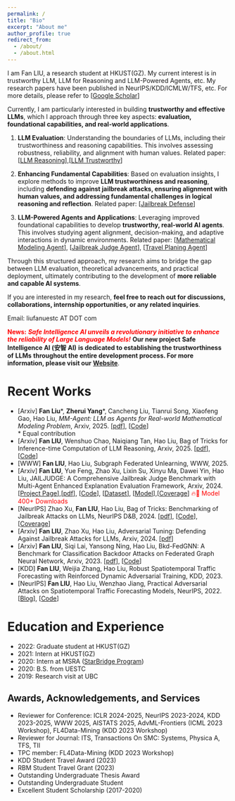 ```yaml
---
permalink: /
title: "Bio"
excerpt: "About me"
author_profile: true
redirect_from: 
  - /about/
  - /about.html
---
```


I am Fan LIU, a research student at HKUST(GZ). My current interest is in trustworthy LLM, LLM for Reasoning and LLM-Powered Agents,  etc. My research papers  have been published in NeurIPS/KDD/ICMLW/TFS, etc.  For more details, please refer to [[Google Scholar](https://scholar.google.com/citations?hl=en&user=w_T6VSsAAAAJ&view_op=list_works&gmla=AJsN-F6dCU5T7zqsidfpbWQ8dM-gnrcr_B7HR2Al0KB-Da0O4rcUVdg50B8s5frd_M45ZL6BePe8-CSTML8ov3F66_cbUYBgM835uoGWaepf8tveijtCUcc)]


Currently, I am particularly interested in building **trustworthy and effective  LLMs**, which I approach through three key aspects: **evaluation, foundational capabilities, and real-world applications**.

1. **LLM Evaluation**: Understanding the boundaries of LLMs, including their trustworthiness and reasoning capabilities. This involves assessing robustness, reliability, and alignment with human values.
Related paper: [[LLM Reasoning](https://arxiv.org/pdf/2502.07191)],[[LLM Trustworthy](http://arxiv.org/abs/2406.09324)]

2. **Enhancing Fundamental Capabilities**: Based on evaluation insights, I explore methods to improve **LLM trustworthiness and reasoning**, including **defending against jailbreak attacks, ensuring alignment with human values, and addressing fundamental challenges in logical reasoning and reflection**.
Related paper: [[Jailbreak Defense](https://arxiv.org/pdf/2406.06622)]

3. **LLM-Powered Agents and Applications**: Leveraging improved foundational capabilities to develop **trustworthy, real-world AI agents**. This involves studying agent alignment, decision-making, and adaptive interactions in dynamic environments.
Related paper: [[Mathematical Modeling Agent](https://arxiv.org/pdf/2505.14148)], [[Jailbreak Judge Agent](https://arxiv.org/pdf/2410.12855)], [[Travel Planing Agent](https://arxiv.org/abs/2504.08694)]

Through this structured approach, my research aims to bridge the gap between LLM evaluation, theoretical advancements, and practical deployment, ultimately contributing to the development of **more reliable and capable AI systems**.

If you are interested in my research, **feel free to reach out for discussions, collaborations, internship opportunities, or any related inquiries**.  

Email: liufanuestc AT DOT com

<span style="color:red;">**News:** ***Safe Intelligence AI unveils a revolutionary initiative to enhance the reliability of Large Language Models!***</span> **Our new project** **Safe Intelligence AI (安智 AI)** **is dedicated to establishing the trustworthiness of** **LLMs** **throughout the entire development process. For more information, please visit our** [**Website**](https://secure-intelligence.github.io/).





Recent Works
======
* [Arxiv] **Fan Liu**\*, **Zherui Yang**\*, Cancheng Liu, Tianrui Song, Xiaofeng Gao, Hao Liu, *MM-Agent: LLM as Agents for Real-world Mathematical Modeling Problem*, Arxiv, 2025. [[pdf](https://arxiv.org/pdf/2505.14148)], [[Code](https://github.com/usail-hkust/LLM-MM-Agent)]  
\* Equal contribution
* [Arxiv] **Fan LIU**, Wenshuo Chao, Naiqiang Tan, Hao Liu, Bag of Tricks for Inference-time Computation of LLM Reasoning, Arxiv, 2025. [[pdf](https://arxiv.org/pdf/2502.07191)], [[Code](https://github.com/usail-hkust/benchmark_inference_time_computation_LLM)]
* [WWW] **Fan LIU**, Hao Liu, Subgraph Federated Unlearning, WWW, 2025.
* [Arxiv] **Fan LIU**, Yue Feng, Zhao Xu, Lixin Su, Xinyu Ma, Dawei Yin, Hao Liu, JAILJUDGE: A Comprehensive Jailbreak Judge Benchmark with Multi-Agent Enhanced Explanation Evaluation Framework, Arxiv, 2024. [[Project Page](https://usail-hkust.github.io/Jailjudge/)],[[pdf](https://arxiv.org/pdf/2410.12855)], [[Code](https://github.com/usail-hkust/Jailjudge/)], [[Dataset](https://huggingface.co/datasets/usail-hkust/JailJudge)], [[Model](https://huggingface.co/usail-hkust/JailJudge-guard)],[[Coverage](https://mp.weixin.qq.com/s/eu9GLk_MNjPe80R5FrV_tg)] <span style="color:red;">🔥🚀 Model 400+ Downloads</span>
* [NeurIPS] Zhao Xu, **Fan LIU**, Hao Liu, Bag of Tricks: Benchmarking of Jailbreak Attacks on LLMs, NeurIPS D&B, 2024. [[pdf](http://arxiv.org/abs/2406.09324)], [[Code](https://github.com/usail-hkust/Bag_of_Tricks_for_LLM_Jailbreaking)],[[Coverage](https://mp.weixin.qq.com/s/KulCxJm1wgz2fqorfuJ3Iw)]
* [Arxiv] **Fan LIU**, Zhao Xu, Hao Liu, Adversarial Tuning: Defending Against Jailbreak Attacks for LLMs, Arxiv, 2024. [[pdf](https://arxiv.org/pdf/2406.06622)]
* [Arxiv] **Fan LIU**, Siqi Lai, Yansong Ning, Hao Liu, Bkd-FedGNN: A Benchmark for Classification Backdoor Attacks on Federated Graph Neural Network, Arxiv, 2023. [[pdf](https://arxiv.org/abs/2306.10351)], [[Code](https://github.com/usail-hkust/BkdFedGCN)]
* [KDD] **Fan LIU**, Weijia Zhang, Hao Liu, Robust Spatiotemporal Traffic Forecasting with Reinforced Dynamic Adversarial Training, KDD, 2023.
* [NeurIPS] **Fan LIU**, Hao Liu, Wenzhao Jiang, Practical Adversarial Attacks on Spatiotemporal Traffic Forecasting Models, NeurIPS, 2022. [[Blog](https://hackmd.io/@tungsomot/H1CtgXDEo)], [[Code](https://github.com/usail-hkust/Adv-ST)]


Education and Experience
======
* 2022: Graduate student at HKUST(GZ)
* 2021: Intern at HKUST(GZ)
* 2020: Intern at MSRA ([StarBridge Program](https://www.msra.cn/zh-cn/connections/academic-programs/xingqiao)) 
* 2020: B.S. from UESTC   
* 2019: Research visit at UBC  


Awards, Acknowledgements, and Services
------
* Reviewer for Conference: ICLR 2024-2025, NeurIPS 2023-2024, KDD 2023-2025, WWW 2025, AISTATS 2025, AdvML-Frontiers (ICML 2023 Workshop), FL4Data-Mining (KDD 2023 Workshop)
* Reviewer for Journal: ITS, Transactions On SMC: Systems, Physica A, TFS, TII
* TPC member: FL4Data-Mining (KDD 2023 Workshop)
* KDD Student Travel Award (2023)
* RBM Student Travel Grant (2023)
* Outstanding Undergraduate Thesis Award
* Outstanding Undergraduate Student
* Excellent Student Scholarship (2017-2020)
